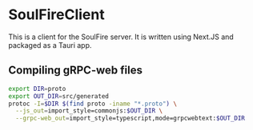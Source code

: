 # SoulFireClient

This is a client for the SoulFire server. It is written using Next.JS and packaged as a Tauri app.

## Compiling gRPC-web files

```bash
export DIR=proto
export OUT_DIR=src/generated
protoc -I=$DIR $(find proto -iname "*.proto") \
  --js_out=import_style=commonjs:$OUT_DIR \
  --grpc-web_out=import_style=typescript,mode=grpcwebtext:$OUT_DIR
```
